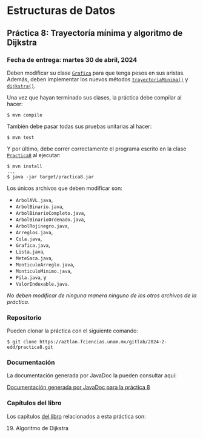 Estructuras de Datos
====================

Práctica 8: Trayectoría mínima y algoritmo de Dijkstra
------------------------------------------------------

### Fecha de entrega: martes 30 de abril, 2024

Deben modificar su clase
[`Grafica`](https://aztlan.fciencias.unam.mx/gitlab/2024-2-edd/practica8/-/blob/main/src/main/java/mx/unam/ciencias/edd/Grafica.java)
para que tenga pesos en sus aristas. Además, deben implementar los nuevos métodos
[`trayectoriaMinima()`](https://aztlan.fciencias.unam.mx/gitlab/2024-2-edd/practica8/-/blob/main/src/main/java/mx/unam/ciencias/edd/Grafica.java#L395)
y
[`dijkstra()`](https://aztlan.fciencias.unam.mx/gitlab/2024-2-edd/practica8/-/blob/main/src/main/java/mx/unam/ciencias/edd/Grafica.java#L410).

Una vez que hayan terminado sus clases, la práctica debe compilar al hacer:

```
$ mvn compile
```

También debe pasar todas sus pruebas unitarias al hacer:

```
$ mvn test
```

Y por último, debe correr correctamente el programa escrito en la clase
[`Practica8`](https://aztlan.fciencias.unam.mx/gitlab/2024-2-edd/practica8/-/blob/main/src/main/java/mx/unam/ciencias/edd/Practica8.java)
al ejecutar:

```
$ mvn install
...
$ java -jar target/practica8.jar
```

Los únicos archivos que deben modificar son:

* `ArbolAVL.java`,
* `ArbolBinario.java`,
* `ArbolBinarioCompleto.java`,
* `ArbolBinarioOrdenado.java`,
* `ArbolRojinegro.java`,
* `Arreglos.java`,
* `Cola.java`,
* `Grafica.java`,
* `Lista.java`,
* `MeteSaca.java`,
* `MonticuloArreglo.java`,
* `MonticuloMinimo.java`,
* `Pila.java`, y
* `ValorIndexable.java`.

*No deben modificar de ninguna manera ninguno de los otros archivos de la
práctica*.

### Repositorio

Pueden clonar la práctica con el siguiente comando:

```
$ git clone https://aztlan.fciencias.unam.mx/gitlab/2024-2-edd/practica8.git
```

### Documentación

La documentación generada por JavaDoc la pueden consultar aquí:

[Documentación generada por JavaDoc para la práctica
8](https://aztlan.fciencias.unam.mx/~canek/2024-2-edd/practica8/apidocs/index.html)

### Capítulos del libro

Los capítulos [del
libro](https://tienda.fciencias.unam.mx/es/home/437-estructuras-de-datos-con-java-moderno-9786073009157.html)
relacionados a esta práctica son:

19. Algoritmo de Dijkstra
